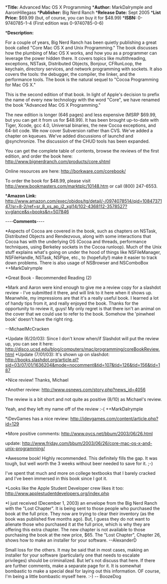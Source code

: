 


***Title:**
Advanced Mac OS X Programming
***Author:**
MarkDalrymple and AaronHillegass
***Publisher:**
Big Nerd Ranch
***Release Date:**
Sept 2005
***List Price:**
$69.99 (but, of course, you can buy it for $48.99)
***ISBN:**
0-9740785-1-4 (First edition was 0-9740785-0-6)

***Description:**

For a couple of years, Big Nerd Ranch has been quietly publishing a great book called "Core Mac OS X and Unix Programming."  The book discusses how the plumbing of Mac OS X works, and how you as a programmer can leverage the power hidden there.  It covers topics like multithreading, exceptions, NSTask, Distributed Objects, Bonjour, CFRunLoop, the keychain, directory services, and network programming with sockets.  It also covers the tools: the debugger, the compiler, the linker, and the performance tools. The book is the natural sequel to "Cocoa Programming for Mac OS X."

This is the second edition of that book.  In light of Apple's decision to prefix the name of every new technology with the word "Core", we have renamed the book "Advanced Mac OS X Programming."

The new edition is longer (646 pages) and less expensive (MSRP $69.99, but you can get it from us for $48.99).  It has been brought up-to-date with Tiger, Xcode, gcc 4.0, Universal binaries, the new Cocoa exceptions, and 64-bit code.  We now cover Subversion rather than CVS.  We've added a chapter on kqueues.  We've added discussions of launchd and @synchronize.  The discussion of the CHUD tools has been expanded.

You can get the complete table of contents, browse the reviews of the first edition, and order the book here:
    http://www.bignerdranch.com/products/core.shtml

Online resources are here:
   http://borkware.com/corebook/

To order the book for $48.99, please visit http://www.bookmasters.com/marktplc/10148.htm or call (800) 247-6553.  

***Amazon Link:**
http://www.amazon.com/exec/obidos/tg/detail/-/0974078514/qid=1084737147/sr=8-2/ref=sr_8_xs_ap_i2_xgl14/102-4368112-3578527?v=glance&s=books&n=507846




----**Comments**----


*Aspects of Cocoa are covered in the book, such as chapters on NSTask, Distributed Objects and Rendezvous, along with some interactions that Cocoa has with the underlying OS (Cocoa and threads, performance techniques, using Berkeley sockets in the Cocoa runloop).  Much of the Unix stuff explains what's going on under the hood of things like NSFileManager, NSFileHandle, NSTask, NSPipe, etc., to (hopefully!) make it easier to track down problems.  There is also usage of NSBrowser and NSComboBox  ++MarkDalrymple

*Great Book - Recommended Reading (2)

*Mark and Aaron were kind enough to give me a review copy for a slashdot review - I've submitted it there, and will link to it here when it shows up. Meanwhile, my impressions are that it's a really useful book. I learned a lot of handy tips from it, and really enjoyed the book. Thanks for the opportunity to review it, guys! My only regret is that there isn't an animal on the cover that we could use to refer to the book. Somehow the 'pinwheel book' doesn't have the right ring.

--MichaelMcCracken

*Update (6/20/03): Since I don't know when/if Slashdot will put the review up, you can see it here: http://disco.ucsd.edu/blog/computers/mac/programming/coreBookReview.html
*Update (7/01/03): It's shown up on slashdot: http://books.slashdot.org/article.pl?sid=03/07/01/1636204&mode=nocomment&tid=107&tid=126&tid=156&tid=187

*Nice review!
Thanks, Michael

*Another review:  http://www.osnews.com/story.php?news_id=4056

The review is a bit short and not quite as positive (8/10) as Michael's review.

Yeah, and they left my name off of the review :-(  ++MarkDalrymple

*iDevGames has a nice review: http://idevgames.com/content/article.php?id=129

*More positive comments:
http://www.pycs.net/bbum/2003/06/26.html

update: http://www.friday.com/bbum/2003/06/26/core-mac-os-x-and-unix-programming/

*Awesome book!  Highly recommended.  This definitely fills the gap.
It was tough, but well worth the 3 weeks without beer needed to save for it. ;-)

I've spent that much and more on college textbooks that I barely cracked and I've been immersed in this book since I got it.

*Looks like the Apple Student Developer crew likes it too: http://www.applestudentdevelopers.org/index.php

*I just received (December 1, 2003) an envelope from the Big Nerd Ranch with the "Lost Chapter".  It is being sent to those people who purchased the book at the full price.  They now are trying to clear their inventory (as the book was published five months ago).  But, I guess they do not want to alienate those who purchased it at the full price, which is why they are offering this extra chapter.  The new chapter is not available to those purchasing the book at the new price, $65.  The "Lost Chapter", Chapter 26, shows how to make an installer for your software.  --AlexanderD

Small loss for the others. It may be said that in most cases, making an installer for your software (particularly one that needs to escalate privileges) should be criminalized. But let's not discuss that here. If there are further comments, make a separate page for it. It is somewhat bombastic to make a special deal for laying out this information. OF course, I'm being a little bombastic myself here. :-) -- BoozeDog
